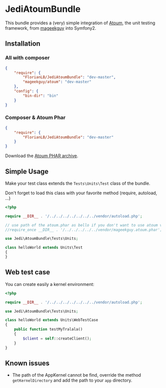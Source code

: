 JediAtoumBundle
================

This bundle provides a (very) simple integration of [Atoum](https://github.com/mageekguy/atoum), the unit testing framework, from [mageekguy](https://github.com/mageekguy) into Symfony2.

## Installation

### All with composer

```json
{
    "require": {
        "FlorianLB/JediAtoumBundle": "dev-master",
        "mageekguy/atoum": "dev-master"
    },
    "config": {
        "bin-dir": "bin"
    }
}
```

### Composer & Atoum Phar

```json
{
    "require": {
        "FlorianLB/JediAtoumBundle": "dev-master"
    }
}
```

Download the [Atoum PHAR archive](http://downloads.atoum.org/nightly/mageekguy.atoum.phar).

## Simple Usage

Make your test class extends the `Tests\Units\Test` class of the bundle.

Don't forget to load this class with your favorite method (require, autoload, ...)

``` php
<?php

require __DIR__ . '/../../../../../../../vendor/autoload.php';

// use path of the atoum.phar as bello if you don't want to use atoum via composer
//require_once __DIR__ . '/../../../../../vendor/mageekguy.atoum.phar';

use Jedi\AtoumBundle\Tests\Units;

class helloWorld extends Units\Test
{
}
```

## Web test case

You can create easily a kernel environment:

``` php
<?php

require __DIR__ . '/../../../../../../../vendor/autoload.php';

use Jedi\AtoumBundle\Tests\Units;

class helloWorld extends Units\WebTestCase
{
    public function testMyTralala()
    {
        $client = self::createClient();
    }
}
```

## Known issues

- The path of the AppKernel cannot be find, override the method `getKernelDirectory` and add the path to your `app` directory.
